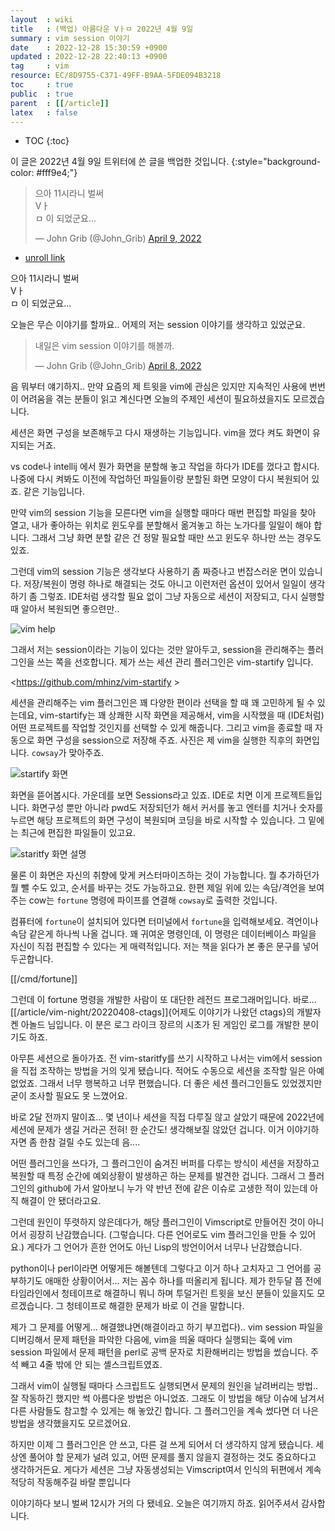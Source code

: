 ```yaml
---
layout  : wiki
title   : (백업) 아름다운 Vㅏㅁ 2022년 4월 9일
summary : vim session 이야기
date    : 2022-12-28 15:30:59 +0900
updated : 2022-12-28 22:40:13 +0900
tag     : vim
resource: EC/8D9755-C371-49FF-B9AA-5FDE094B3218
toc     : true
public  : true
parent  : [[/article]]
latex   : false
---
```

* TOC
{:toc}

>
이 글은 2022년 4월 9일 트위터에 쓴 글을 백업한 것입니다.
{:style="background-color: #fff9e4;"}

<blockquote class="twitter-tweet"><p lang="ko" dir="ltr">으아 11시라니 벌써<br>Vㅏ<br>ㅁ 이 되었군요...</p>&mdash; John Grib (@John_Grib) <a href="https://twitter.com/John_Grib/status/1512794800239505410?ref_src=twsrc%5Etfw">April 9, 2022</a></blockquote> <script async src="https://platform.twitter.com/widgets.js" charset="utf-8"></script>

- [unroll link]( https://threadreaderapp.com/thread/1512794800239505410.html )

으아 11시라니 벌써  
Vㅏ  
ㅁ 이 되었군요...

오늘은 무슨 이야기를 할까요.. 어제의 저는 session 이야기를 생각하고 있었군요.

<blockquote class="twitter-tweet"><p lang="ko" dir="ltr">내일은 vim session 이야기를 해볼까.</p>&mdash; John Grib (@John_Grib) <a href="https://twitter.com/John_Grib/status/1512448494216544256?ref_src=twsrc%5Etfw">April 8, 2022</a></blockquote> <script async src="https://platform.twitter.com/widgets.js" charset="utf-8"></script>

음 뭐부터 얘기하지.. 만약 요즘의 제 트윗을 vim에 관심은 있지만 지속적인 사용에 번번이 어려움을 겪는 분들이 읽고 계신다면 오늘의 주제인 세션이 필요하셨을지도 모르겠습니다.

세션은 화면 구성을 보존해두고 다시 재생하는 기능입니다. vim을 껐다 켜도 화면이 유지되는 거죠.

vs code나 intellij 에서 뭔가 화면을 분할해 놓고 작업을 하다가 IDE를 껐다고 합시다. 나중에 다시 켜봐도 이전에 작업하던 파일들이랑 분할된 화면 모양이 다시 복원되어 있죠. 같은 기능입니다.

만약 vim의 session 기능을 모른다면 vim을 실행할 때마다 매번 편집할 파일을 찾아 열고, 내가 좋아하는 위치로 윈도우를 분할해서 옮겨놓고 하는 노가다를 일일이 해야 합니다. 그래서 그냥 화면 분할 같은 건 정말 필요할 때만 쓰고 윈도우 하나만 쓰는 경우도 있죠.

그런데 vim의 session 기능은 생각보다 사용하기 좀 짜증나고 번잡스러운 면이 있습니다. 저장/복원이 명령 하나로 해결되는 것도 아니고 이런저런 옵션이 있어서 일일이 생각하기 좀 그렇죠. IDE처럼 생각할 필요 없이 그냥 자동으로 세션이 저장되고, 다시 실행할 때 알아서 복원되면 좋으련만..

![vim help]( /resource/EC/8D9755-C371-49FF-B9AA-5FDE094B3218/FP6JFMdXwA8Lulm.jpg )

그래서 저는 session이라는 기능이 있다는 것만 알아두고, session을 관리해주는 플러그인을 쓰는 쪽을 선호합니다. 제가 쓰는 세션 관리 플러그인은 vim-startify 입니다.

<https://github.com/mhinz/vim-startify >

세션을 관리해주는 vim 플러그인은 꽤 다양한 편이라 선택을 할 때 꽤 고민하게 될 수 있는데요,
vim-startify는 꽤 상쾌한 시작 화면을 제공해서, vim을 시작했을 때 (IDE처럼) 어떤 프로젝트를 작업할 것인지를 선택할 수 있게 해줍니다. 그리고 vim을 종료할 때 자동으로 화면 구성을 session으로 저장해 주죠. 사진은 제 vim을 실행한 직후의 화면입니다. `cowsay`가 맞아주죠.

![startify 화면]( /resource/EC/8D9755-C371-49FF-B9AA-5FDE094B3218/FP6KzzlWYAQcfoA.jpg )

화면을 뜯어봅시다. 가운데를 보면 Sessions라고 있죠. IDE로 치면 이게 프로젝트들입니다. 화면구성 뿐만 아니라 pwd도 저장되던가 해서 커서를 놓고 엔터를 치거나 숫자를 누르면 해당 프로젝트의 화면 구성이 복원되며 코딩을 바로 시작할 수 있습니다. 그 밑에는 최근에 편집한 파일들이 있고요.

![staritfy 화면 설명]( /resource/EC/8D9755-C371-49FF-B9AA-5FDE094B3218/FP6LOwDaUAgLmXX.jpg )

물론 이 화면은 자신의 취향에 맞게 커스터마이즈하는 것이 가능합니다. 뭘 추가하던가 뭘 뺄 수도 있고, 순서를 바꾸는 것도 가능하고요. 한편 제일 위에 있는 속담/격언을 보여주는 cow는 `fortune` 명령에 파이프를 연결해 `cowsay`로 출력한 것입니다.

컴퓨터에 `fortune`이 설치되어 있다면 터미널에서 `fortune`을 입력해보세요. 격언이나 속담 같은게 하나씩 나올 겁니다. 꽤 귀여운 명령인데, 이 명령은 데이터베이스 파일을 자신이 직접 편집할 수 있다는 게 매력적입니다. 저는 책을 읽다가 본 좋은 문구를 넣어두곤합니다.

[[/cmd/fortune]]

그런데 이 fortune 명령을 개발한 사람이 또 대단한 레전드 프로그래머입니다. 바로... [[/article/vim-night/20220408-ctags]]{어제도 이야기가 나왔던 ctags}의 개발자 켄 아놀드 님입니다.
이 분은 로그 라이크 장르의 시초가 된 게임인 로그를 개발한 분이기도 하죠.

아무튼 세션으로 돌아가죠. 전 vim-staritfy를 쓰기 시작하고 나서는 vim에서 session을 직접 조작하는 방법을 거의 잊게 됐습니다. 적어도 수동으로 세션을 조작할 일은 아예 없었죠. 그래서 너무 행복하고 너무 편했습니다. 더 좋은 세션 플러그인들도 있었겠지만 굳이 조사할 필요도 못 느꼈어요.

바로 2달 전까지 말이죠... 몇 년이나 세션을 직접 다루질 않고 살았기 때문에 2022년에 세션에 문제가 생길 거라곤 전혀! 한 순간도! 생각해보질 않았던 겁니다. 이거 이야기하자면 좀 한참 걸릴 수도 있는데 음....

어떤 플러그인을 쓰다가, 그 플러그인이 숨겨진 버퍼를 다루는 방식이 세션을 저장하고 복원할 때 특정 순간에 예외상황이 발생하곤 하는 문제를 발견한 겁니다. 그래서 그 플러그인의 github에 가서 알아보니 누가 약 반년 전에 같은 이슈로 고생한 적이 있는데 아직 해결이 안 됐더라고요.

그런데 원인이 뚜렷하지 않은데다가, 해당 플러그인이 Vimscript로 만들어진 것이 아니어서 굉장히 난감했습니다. (그렇습니다. 다른 언어로도 vim 플러그인을 만들 수 있어요.) 게다가 그 언어가 흔한 언어도 아닌 Lisp의 방언이어서 너무나 난감했습니다.

python이나 perl이라면 어떻게든 해볼텐데 그렇다고 이거 하나 고치자고 그 언어를 공부하기도 애매한 상황이어서... 저는 꼼수 하나를 떠올리게 됩니다. 제가 한두달 쯤 전에 타임라인에서 청테이프로 해결하니 뭐니 하며 투덜거린 트윗을 보신 분들이 있을지도 모르겠습니다. 그 청테이프로 해결한 문제가 바로 이 건을 말합니다.

제가 그 문제를 어떻게... 해결했냐면(해결이라고 하기 부끄럽다).. vim session 파일을 디버깅해서 문제 패턴을 파악한 다음에, vim을 띄울 때마다 실행되는 훅에 vim session 파일에서 문제 패턴을 perl로 공백 문자로 치환해버리는 방법을 썼습니다. 주석 빼고 4줄 밖에 안 되는 셸스크립트였죠.

그래서 vim이 실행될 때마다 스크립트도 실행되면서 문제의 원인을 날려버리는 방법.. 잘 작동하긴 했지만 썩 아름다운 방법은 아니었죠. 그래도 이 방법을 해당 이슈에 남겨서 다른 사람들도 참고할 수 있게는 해 놓았긴 합니다. 그 플러그인을 계속 썼다면 더 나은 방법을 생각했을지도 모르겠어요.

하지만 이제 그 플러그인은 안 쓰고, 다른 걸 쓰게 되어서 더 생각하지 않게 됐습니다. 세상엔 풀어야 할 문제가 널려 있고, 어떤 문제를 풀지 않을지 결정하는 것도 중요하다고 생각하거든요. 게다가 세션은 그냥 자동생성되는 Vimscript여서 인식의 뒤편에서 계속 적당히 작동해주길 바랄 뿐입니다

이야기하다 보니 벌써 12시가 거의 다 됐네요. 오늘은 여기까지 하죠. 읽어주셔서 감사합니다.
